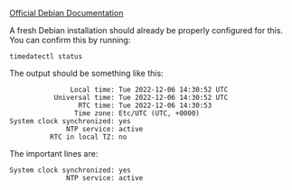 [Official Debian Documentation](https://wiki.debian.org/NTP)

A fresh Debian installation should already be properly configured for this. You can confirm this by running:
```
timedatectl status
```
The output should be something like this:
```
               Local time: Tue 2022-12-06 14:30:52 UTC
           Universal time: Tue 2022-12-06 14:30:52 UTC
                 RTC time: Tue 2022-12-06 14:30:53
                Time zone: Etc/UTC (UTC, +0000)
System clock synchronized: yes
              NTP service: active
          RTC in local TZ: no
```
The important lines are:
```
System clock synchronized: yes
              NTP service: active
```
